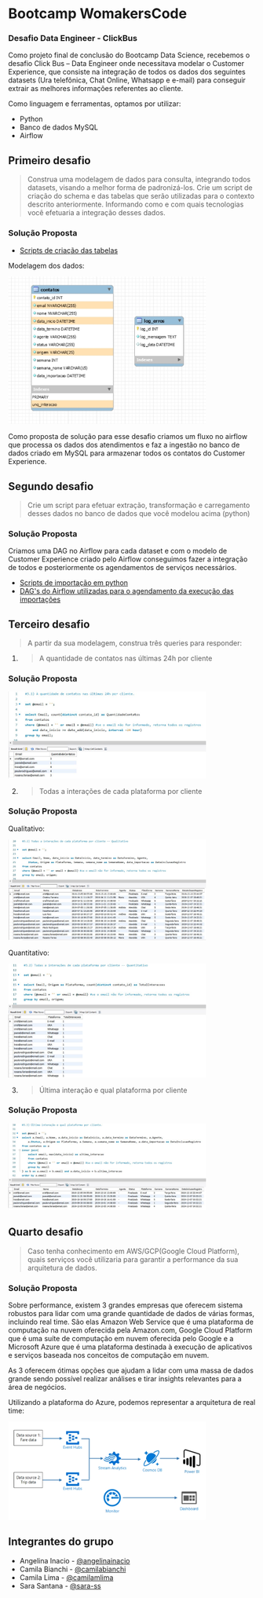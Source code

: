 # Bootcamp WomakersCode
### Desafio Data Engineer - ClickBus

Como projeto final de conclusão do Bootcamp Data Science, recebemos o desafio Click Bus – Data Engineer onde necessitava modelar o Customer Experience, que
consiste na integração de todos os dados dos seguintes datasets (Ura telefônica, Chat Online, Whatsapp e e-mail) para conseguir extrair as melhores informações referentes ao cliente.

Como linguagem e ferramentas, optamos por utilizar:

* Python
* Banco de dados MySQL
* Airflow

## Primeiro desafio

> Construa uma modelagem de dados para consulta, integrando todos datasets, visando a melhor forma de padronizá-los. Crie um script de criação do schema e das tabelas que serão utilizadas para o contexto descrito anteriormente. Informando como e com quais tecnologias você efetuaria a integração desses dados.

### Solução Proposta

* <a href="https://github.com/camilabianchi/graces_desafio/tree/master/1_modelagem">Scripts de criação das tabelas</a>

Modelagem dos dados:

<img src="https://github.com/camilabianchi/graces_desafio/blob/master/1_modelagem/modelagem.jpg?raw=true" title="Img" alt="Img" style="max-width:80%;">

Como proposta de solução para esse desafio criamos um fluxo no airflow que processa os dados dos atendimentos e faz a ingestão no banco de dados criado em MySQL para armazenar todos os contatos do Customer Experience.

## Segundo desafio

> Crie um script para efetuar extração, transformação e carregamento desses dados no banco de dados que você modelou acima (python)

### Solução Proposta

Criamos uma DAG no Airflow para cada dataset e com o modelo de Customer Experience criado pelo Airflow conseguimos fazer a integração de todos e posteriormente os agendamentos de serviços necessários.

* <a href="https://github.com/camilabianchi/graces_desafio/tree/master/2_importacao_python_airflow">Scripts de importação em python</a>
* <a href="https://github.com/camilabianchi/graces_desafio/tree/master/2_importacao_python_airflow/airflow_dags">DAG's do Airflow utilizadas para o agendamento da execução das importações</a>

## Terceiro desafio

> A partir da sua modelagem, construa três queries para responder:

1. > A quantidade de contatos nas últimas 24h por cliente

### Solução Proposta


<img src="https://github.com/camilabianchi/graces_desafio/blob/master/3_queries/questao3_1.JPG?raw=true" title="Img" alt="Img" style="max-width:80%;">


2. > Todas a interações de cada plataforma por cliente

### Solução Proposta


Qualitativo:

<img src="https://github.com/camilabianchi/graces_desafio/blob/master/3_queries/questao3_2_ql.JPG" title="Img" alt="Img" style="max-width:80%;">


Quantitativo:

<img src="https://github.com/camilabianchi/graces_desafio/blob/master/3_queries/questao3_2_qt.JPG" title="Img" alt="Img" style="max-width:80%;">


3. > Última interação e qual plataforma por cliente


### Solução Proposta


<img src="https://github.com/camilabianchi/graces_desafio/blob/master/3_queries/questao3_3.JPG" title="Img" alt="Img" style="max-width:80%;">



## Quarto desafio

> Caso tenha conhecimento em AWS/GCP(Google Cloud Platform), quais serviços você utilizaria para garantir a performance da sua arquitetura de dados.

### Solução Proposta

Sobre performance, existem 3 grandes empresas que oferecem sistema robustos para lidar com uma grande quantidade de dados de várias formas, incluindo real time. São elas Amazon Web Service que é uma plataforma de computação na nuvem oferecida pela Amazon.com, Google Cloud Platform que é uma suíte de computação em nuvem oferecida pelo Google e a Microsoft Azure que é uma plataforma destinada à execução de aplicativos e serviços baseada nos conceitos de computação em nuvem.

As 3 oferecem ótimas opções que ajudam a lidar com uma massa de dados grande sendo possível realizar análises e tirar insights relevantes para a área de negócios.

Utilizando a plataforma do Azure, podemos representar a arquitetura de real time:

<img src="https://github.com/camilabianchi/graces_desafio/blob/master/4_documentacao/azure.jpg" title="Img" alt="Img" style="max-width:80%;">


## Integrantes do grupo

* Angelina Inacio - <a href="https://www.linkedin.com/in/angelinainacio/" target="_blank">@angelinainacio</a>
* Camila Bianchi - <a href="https://www.linkedin.com/in/camilabianchi/" target="_blank">@camilabianchi</a>
* Camila Lima - <a href="https://www.linkedin.com/in/camilamlima/" target="_blank">@camilamlima</a>
* Sara Santana - <a href="https://www.linkedin.com/in/sara-ss/" target="_blank">@sara-ss</a>
